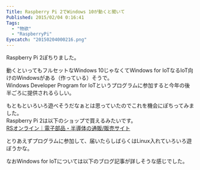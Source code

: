 ```yaml
---
Title: Raspberry Pi 2でWindows 10が動くと聞いて
Published: 2015/02/04 0:16:41
Tags:
  - "物欲"
  - "RaspberryPi"
Eyecatch: "20150204000216.png"
---
```

Raspberry Pi 2ぽちりました。

動くといってもフルセットなWindows 10じゃなくてWindows for IoTなるIoT向けのWindowsがある（作っている）そうで。  
Windows Developer Program for IoTというプログラムに参加すると今年の後半ごろに提供されるらしい。  

もともといろいろ遊べそうだなぁとは思っていたのでこれを機会にぽちってみました。  
Raspberry Pi 2は以下のショップで買えるみたいです。  
[RSオンライン｜電子部品・半導体の通販/販売サイト](http://jp.rs-online.com/web/p/processor-microcontroller-development-kits/8326274/)

とりあえずプログラムに参加して、届いたらしばらくはLinux入れていろいろ遊ぼうかな。

なおWindows for IoTについては以下のブログ記事が詳しそうな感じでした。

<?# OEmbed "http://www.syuheiuda.com/?p=3265" /?>

<?# OEmbed "http://kei-sakaki.jp/2014/08/30/intel-galileo-development-board-windows-internet-of-things-3/" /?>

